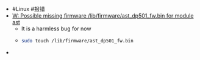 - #Linux #报错
- [W: Possible missing firmware /lib/firmware/ast_dp501_fw.bin for module ast](https://serverfault.com/questions/755194/ubuntu-15-10-server-w-possible-missing-firmware-lib-firmware-ast-dp501-fw-bin)
	- It is a harmless bug for now
	- ```bash
	  sudo touch /lib/firmware/ast_dp501_fw.bin
	  ```
-